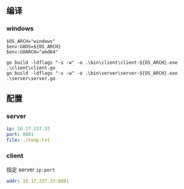 ## 编译

### windows

```shell
$OS_ARCH="windows"
$env:GOOS=${OS_ARCH}
$env:GOARCH="amd64"

go build -ldflags "-s -w" -o .\bin\client\client-${OS_ARCH}.exe .\client\client.go
go build -ldflags "-s -w" -o .\bin\server\server-${OS_ARCH}.exe .\server\server.go
```

## 配置

###  server

```yaml
ip: 10.17.237.33
port: 8081
file: ./temp.txt
```

### client

指定 server `ip:port`

```yaml
addr: 10.17.237.33:8081
```

